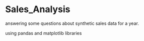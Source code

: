 # Sales_Analysis
answering some questions about synthetic sales data for a year.

using pandas and matplotlib libraries



